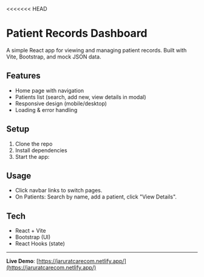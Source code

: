 <<<<<<< HEAD
# Patient Records Dashboard

A simple React app for viewing and managing patient records. Built with Vite, Bootstrap, and mock JSON data.

## Features
- Home page with navigation
- Patients list (search, add new, view details in modal)
- Responsive design (mobile/desktop)
- Loading & error handling

## Setup
1. Clone the repo
2. Install dependencies
3. Start the app:

## Usage
- Click navbar links to switch pages.
- On Patients: Search by name, add a patient, click "View Details".

## Tech
- React + Vite
- Bootstrap (UI)
- React Hooks (state)

---
**Live Demo**: [https://jaruratcarecom.netlify.app/](https://jaruratcarecom.netlify.app/)

